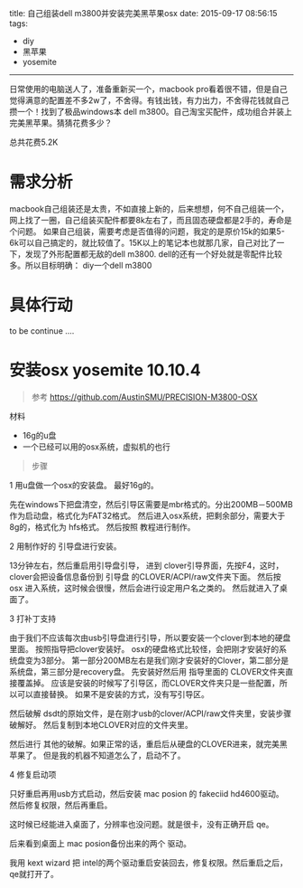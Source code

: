 title: 自己组装dell m3800并安装完美黑苹果osx
date: 2015-09-17 08:56:15
tags: 
- diy
- 黑苹果
- yosemite
---
日常使用的电脑送人了，准备重新买一个，macbook pro看着很不错，但是自己觉得满意的配置差不多2w了，不舍得。有钱出钱，有力出力，不舍得花钱就自己攒一个！找到了极品windows本 dell m3800。自己淘宝买配件，成功组合并装上完美黑苹果。猜猜花费多少？

<!-- more -->

总共花费5.2K
# 需求分析
macbook自己组装还是太贵，不如直接上新的，后来想想，何不自己组装一个，网上找了一圈，自己组装买配件都要8k左右了，而且固态硬盘都是2手的，寿命是个问题。
如果自己组装，需要考虑是否值得的问题，我定的是原价15k的如果5-6k可以自己搞定的，就比较值了。15K以上的笔记本也就那几家，自己对比了一下，发现了外形配置都无敌的dell m3800.
dell的还有一个好处就是零配件比较多。所以目标明确：
   diy一个dell m3800

# 具体行动
  to be continue ....


# 安装osx yosemite 10.10.4

>参考 https://github.com/AustinSMU/PRECISION-M3800-OSX

材料  
* 16g的u盘   
* 一个已经可以用的osx系统，虚拟机的也行


>步骤

1 用u盘做一个osx的安装盘。 最好16g的。

先在windows下把盘清空，然后引导区需要是mbr格式的。分出200MB－500MB作为启动盘，格式化为FAT32格式。
然后进入osx系统，把剩余部分，需要大于8g的，格式化为 hfs格式。
然后按照 教程进行制作。

2 用制作好的 引导盘进行安装。

13分钟左右，然后重启用引导盘引导，
进到 clover引导界面，先按F4，这时，clover会把设备信息备份到 引导盘 的CLOVER/ACPI/raw文件夹下面。
然后按 osx 进入系统，这时候会很慢，然后会进行设定用户名之类的。
然后就进入了桌面了。

3 打补丁支持

由于我们不应该每次由usb引导盘进行引导，所以要安装一个clover到本地的硬盘里面。
按照指导把clover安装好。 osx的硬盘格式比较怪，会把刚才安装好的系统盘变为3部分。
第一部分200MB左右是我们刚才安装好的Clover，第二部分是系统盘，第三部分是recovery盘。
先安装好然后用 指导里面的 CLOVER文件夹直接覆盖掉。 应该是安装的时候写了引导区，而CLOVER文件夹只是一些配置，所以可以直接替换。
如果不是安装的方式，没有写引导区。

然后破解 dsdt的原始文件，是在刚才usb的clover/ACPI/raw文件夹里，安装步骤破解好。
然后复制到本地CLOVER对应的文件夹里。

然后进行 其他的破解。如果正常的话，重启后从硬盘的CLOVER进来，就完美黑苹果了。
但是我的机器不知道怎么了，启动不了。


4 修复启动项

只好重启再用usb方式启动，然后安装 mac posion 的 fakeciid hd4600驱动。
然后修复权限，然后再重启。

这时候已经能进入桌面了，分辨率也没问题。就是很卡，没有正确开启 qe。

后来看到桌面上 mac posion备份出来的两个 驱动。

我用 kext wizard 把 intel的两个驱动重启安装回去，修复权限。然后重启之后，qe就打开了。


